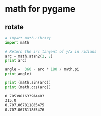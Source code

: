 
# math for pygame

## rotate

```python
# Import math Library
import math

# Return the arc tangent of y/x in radians
arc = math.atan2(2, 2)
print(arc) 

angle =  360 - arc * 180 / math.pi
print(angle)

print (math.sin(arc))
print (math.cos(arc))

```

```txt
0.7853981633974483
315.0
0.7071067811865475
0.7071067811865476
```